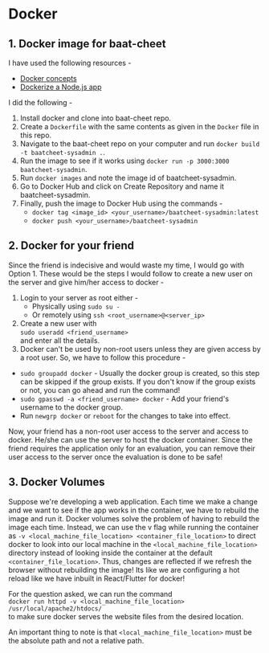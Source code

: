 # Docker

## 1. Docker image for baat-cheet

I have used the following resources - 

* [Docker concepts](https://www.youtube.com/watch?v=YFl2mCHdv24)
* [Dockerize a Node.js app](https://www.youtube.com/watch?v=B7HNhe-dcFk)

I did the following - 
1. Install docker and clone into baat-cheet repo.
2. Create a `Dockerfile` with the same contents as given in the `Docker` file in this repo.
3. Navigate to the baat-cheet repo on your computer and run `docker build -t baatcheet-sysadmin .`.
4. Run the image to see if it works using `docker run -p 3000:3000 baatcheet-sysadmin`.
5. Run `docker images` and note the image id of baatcheet-sysadmin.
6. Go to Docker Hub and click on Create Repository and name it baatcheet-sysadmin.
7. Finally, push the image to Docker Hub using the commands - 
    * `docker tag <image_id> <your_username>/baatcheet-sysadmin:latest`
    * `docker push <your_username>/baatcheet-sysadmin`

## 2. Docker for your friend

Since the friend is indecisive and would waste my time, I would go with Option 1. These would be the steps I would follow to create a new user on the server and give him/her access to docker - 

1. Login to your server as root either - 
    * Physically using `sudo su -` 
    * Or remotely using `ssh <root_username>@<server_ip>`
2. Create a new user with  
`sudo useradd <friend_username>`  
and enter all the details.
3. Docker can't be used by non-root users unless they are given access by a root user. So, we have to follow this procedure - 
* `sudo groupadd docker` - Usually the docker group is created, so this step can be skipped if the group exists. If you don't know if the group exists or not, you can go ahead and run the command!
* `sudo gpasswd -a <friend_username> docker` - Add your friend's username to the docker group.
* Run `newgrp docker` or `reboot` for the changes to take into effect.

Now, your friend has a non-root user access to the server and access to docker. He/she can use the server to host the docker container. Since the friend requires the application only for an evaluation, you can remove their user access to the server once the evaluation is done to be safe! 

## 3. Docker Volumes

Suppose we're developing a web application. Each time we make a change and we want to see if the app works in the container, we have to rebuild the image and run it. Docker volumes solve the problem of having to rebuild the image each time. Instead, we can use the v flag while running the container as `-v <local_machine_file_location> <container_file_location>` to direct docker to look into our local machine in the `<local_machine_file_location>` directory instead of looking inside the container at the default `<container_file_location>`. Thus, changes are reflected if we refresh the browser without rebuilding the image! Its like we are configuring a hot reload like we have inbuilt in React/Flutter for docker!

For the question asked, we can run the command  
`docker run httpd -v <local_machine_file_location> /usr/local/apache2/htdocs/`  
to make sure docker serves the website files from the desired location. 

An important thing to note is that `<local_machine_file_location>` must be the absolute path and not a relative path.